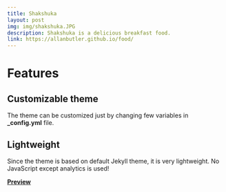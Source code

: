 ```yaml
---
title: Shakshuka
layout: post
img: img/shakshuka.JPG
description: Shakshuka is a delicious breakfast food.
link: https://allanbutler.github.io/food/
---
```


# Features

## Customizable theme

The theme can be customized just by changing few variables in **\_config.yml** file.

## Lightweight

Since the theme is based on default Jekyll theme, it is very lightweight. No JavaScript except analytics is used!

[**Preview**]({{page.link}})
